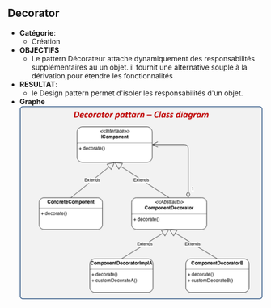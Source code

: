 ## Decorator
* __Catégorie__:
    * Création
* __OBJECTIFS__
    * Le pattern Décorateur attache dynamiquement des responsabilités supplémentaires au un objet. il fournit une alternative souple à la dérivation,pour étendre les fonctionnalités
* __RESULTAT__:
    * le Design pattern permet d'isoler les responsabilités d'un objet.
* __Graphe__  
![plot](1.png)
